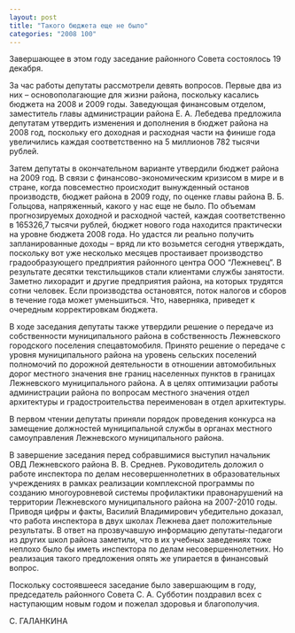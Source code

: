 ```yaml
---
layout: post
title: "Такого бюджета еще не было"
categories: "2008 100"
---
```


Завершающее в этом году заседание районного Совета состоялось 19 декабря.

За час работы депутаты рассмотрели девять вопросов. Первые два из них – основополагающие для жизни района, поскольку касались бюджета на 2008 и 2009 годы. Заведующая финансовым отделом, заместитель главы администрации района Е. А. Лебедева предложила депутатам утвердить изменения и дополнения в бюджет района на 2008 год, поскольку его доходная и расходная части на финише года увеличились каждая соответственно на 5 миллионов 782 тысячи рублей.

Затем депутаты в окончательном варианте утвердили бюджет района на 2009 год. В связи с финансово-экономическим кризисом в мире и в стране, когда повсеместно происходит вынужденный останов производств, бюджет района в 2009 году, по оценке главы района В. Б. Гольцова, напряженный, какого у нас еще не было. По объемам прогнозируемых доходной и расходной частей, каждая соответственно в 165326,7 тысячи рублей, бюджет нового года находится практически на уровне бюджета 2008 года. Но удастся ли реально получить запланированные доходы – вряд ли кто возьмется сегодня утверждать, поскольку вот уже несколько месяцев простаивает производство градообразующего предприятия районного центра ООО “Лежневец”. В результате десятки текстильщиков стали клиентами службы занятости. Заметно лихорадит и другие предприятия района, на которых трудятся сотни человек. Если производства остановятся, поток налогов и сборов в течение года может уменьшиться. Что, наверняка, приведет к очередным  корректировкам бюджета.

В ходе заседания депутаты также утвердили решение о передаче из собственности муниципального района в собственность Лежневского городского поселения спецавтомобиля. Принято решение о передаче с уровня муниципального района на уровень сельских поселений полномочий по дорожной деятельности в отношении автомобильных дорог местного значения вне границ населенных пунктов в границах Лежневского муниципального района. А в целях оптимизации работы администрации района по вопросам местного значения отдел архитектуры и градостроительства переименован в отдел архитектуры.

В первом чтении депутаты приняли порядок проведения конкурса на замещение должностей муниципальной службы в органах местного самоуправления Лежневского муниципального района.

В завершение заседания перед собравшимися выступил начальник ОВД Лежневского района В. В. Среднев. Руководитель доложил о работе инспектора по делам несовершеннолетних в образовательных учреждениях в рамках реализации комплексной программы по созданию многоуровневой системы профилактики правонарушений на территории Лежневского муниципального района на 2007-2010 годы. Приводя цифры и факты, Василий Владимирович убедительно доказал, что работа инспектора в двух школах Лежнева дает положительные результаты. В ответ на прозвучавшую информацию депутаты-педагоги из других школ района заметили, что в их учебных заведениях тоже неплохо было бы иметь инспектора по делам несовершеннолетних. Но реализация такого предложения опять же упирается в финансовый вопрос.

Поскольку состоявшееся заседание было завершающим в году, председатель районного Совета С. А. Субботин поздравил всех с наступающим новым годом и пожелал здоровья и благополучия.

С. ГАЛАНКИНА


